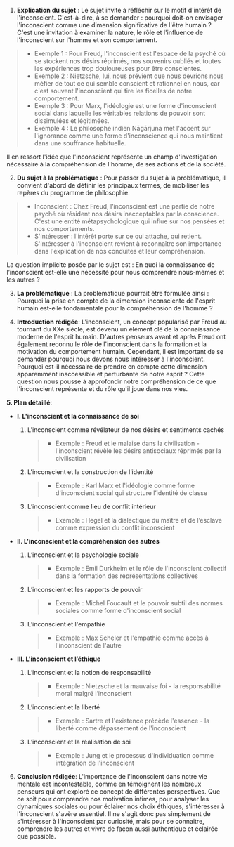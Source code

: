 1. **Explication du sujet** :
Le sujet invite à réfléchir sur le motif d'intérêt de l'inconscient. C'est-à-dire, à se demander : pourquoi doit-on envisager l'inconscient comme une dimension significative de l'être humain ? C'est une invitation à examiner la nature, le rôle et l'influence de l'inconscient sur l'homme et son comportement. 

> - Exemple 1 : Pour Freud, l'inconscient est l'espace de la psyché où se stockent nos désirs réprimés, nos souvenirs oubliés et toutes les expériences trop douloureuses pour être conscientes. 
> - Exemple 2 : Nietzsche, lui, nous prévient que nous devrions nous méfier de tout ce qui semble conscient et rationnel en nous, car c'est souvent l'inconscient qui tire les ficelles de notre comportement.
> - Exemple 3 : Pour Marx, l'idéologie est une forme d'inconscient social dans laquelle les véritables relations de pouvoir sont dissimulées et légitimées.
> - Exemple 4 : Le philosophe indien Nāgārjuna met l'accent sur l'ignorance comme une forme d'inconscience qui nous maintient dans une souffrance habituelle.

Il en ressort l'idée que l'inconscient représente un champ d'investigation nécessaire à la compréhension de l'homme, de ses actions et de la société.

2. **Du sujet à la problématique** :
Pour passer du sujet à la problématique, il convient d'abord de définir les principaux termes, de mobiliser les repères du programme de philosophie.

> - Inconscient : Chez Freud, l’inconscient est une partie de notre psyché où résident nos désirs inacceptables par la conscience. C'est une entité métapsychologique qui influe sur nos pensées et nos comportements.
> - S'intéresser : l'intérêt porte sur ce qui attache, qui retient. S'intéresser à l'inconscient revient à reconnaître son importance dans l'explication de nos conduites et leur compréhension.

La question implicite posée par le sujet est : En quoi la connaissance de l’inconscient est-elle une nécessité pour nous comprendre nous-mêmes et les autres ?

 
3. **La problématique** :
La problématique pourrait être formulée ainsi : Pourquoi la prise en compte de la dimension inconsciente de l'esprit humain est-elle fondamentale pour la compréhension de l'homme ?

4. **Introduction rédigée**: 
L'inconscient, un concept popularisé par Freud au tournant du XXe siècle, est devenu un élément clé de la connaissance moderne de l'esprit humain. D'autres penseurs avant et après Freud ont également reconnu le rôle de l'inconscient dans la formation et la motivation du comportement humain. Cependant, il est important de se demander pourquoi nous devons nous intéresser à l'inconscient. Pourquoi est-il nécessaire de prendre en compte cette dimension apparemment inaccessible et perturbante de notre esprit ? Cette question nous pousse à approfondir notre compréhension de ce que l'inconscient représente et du rôle qu'il joue dans nos vies. 

**5. Plan détaillé**:

  * **I. L'inconscient et la connaissance de soi**
  
    1. L'inconscient comme révélateur de nos désirs et sentiments cachés  
          > - Exemple : Freud et le malaise dans la civilisation - l'inconscient révèle les désirs antisociaux réprimés par la civilisation
    
    2. L'inconscient et la construction de l’identité
          > - Exemple : Karl Marx et l'idéologie comme forme d'inconscient social qui structure l’identité de classe

    3. L’inconscient comme lieu de conflit intérieur 
          > - Exemple : Hegel et la dialectique du maître et de l’esclave comme expression du conflit inconscient

  * **II. L’inconscient et la compréhension des autres**

    1. L’inconscient et la psychologie sociale 
          > - Exemple : Emil Durkheim et le rôle de l'inconscient collectif dans la formation des représentations collectives

    2. L’inconscient et les rapports de pouvoir
          > - Exemple : Michel Foucault et le pouvoir subtil des normes sociales comme forme d'inconscient social 

    3. L’inconscient et l'empathie
          > - Exemple : Max Scheler et l'empathie comme accès à l'inconscient de l'autre 

* **III. L'inconscient et l’éthique**

    1. L’inconscient et la notion de responsabilité 
          > - Exemple : Nietzsche et la mauvaise foi - la responsabilité moral malgré l’inconscient
    
    2. L’inconscient et la liberté
          > - Exemple : Sartre et l'existence précède l'essence - la liberté comme dépassement de l'inconscient 

    3. L’inconscient et la réalisation de soi 
          > - Exemple : Jung et le processus d'individuation comme intégration de l'inconscient

6. **Conclusion rédigée**: 
L'importance de l'inconscient dans notre vie mentale est incontestable, comme en témoignent les nombreux penseurs qui ont exploré ce concept de différentes perspectives. Que ce soit pour comprendre nos motivation intimes, pour analyser les dynamiques sociales ou pour éclairer nos choix éthiques, s'intéresser à l'inconscient s'avère essentiel. Il ne s'agit donc pas simplement de s'intéresser à l'inconscient par curiosité, mais pour se connaitre, comprendre les autres et vivre de façon aussi authentique et éclairée que possible.
